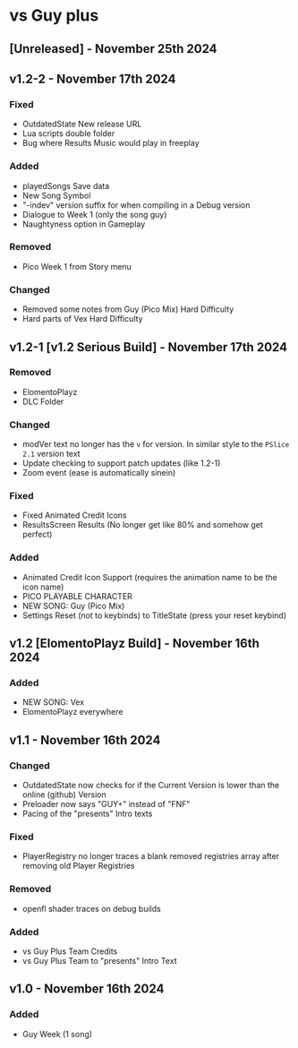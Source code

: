 # vs Guy plus
## [Unreleased] - November 25th 2024

## v1.2-2 - November 17th 2024
### Fixed
- OutdatedState New release URL
- Lua scripts double folder
- Bug where Results Music would play in freeplay
### Added
- playedSongs Save data
- New Song Symbol
- "-indev" version suffix for when compiling in a Debug version
- Dialogue to Week 1 (only the song guy)
- Naughtyness option in Gameplay
### Removed
- Pico Week 1 from Story menu
### Changed
- Removed some notes from Guy (Pico Mix) Hard Difficulty
- Hard parts of Vex Hard Difficulty

## v1.2-1 [v1.2 Serious Build] - November 17th 2024
### Removed
- ElomentoPlayz
- DLC Folder
### Changed
- modVer text no longer has the `v` for version. In similar style to the `PSlice 2.1` version text
- Update checking to support patch updates (like 1.2-1)
- Zoom event (ease is automatically sinein)
### Fixed
- Fixed Animated Credit Icons
- ResultsScreen Results (No longer get like 80% and somehow get perfect)
### Added
- Animated Credit Icon Support (requires the animation name to be the icon name)
- PICO PLAYABLE CHARACTER
- NEW SONG: Guy (Pico Mix)
- Settings Reset (not to keybinds) to TitleState (press your reset keybind)

## v1.2 [ElomentoPlayz Build] - November 16th 2024
### Added
- NEW SONG: Vex
- ElomentoPlayz everywhere


## v1.1 - November 16th 2024
### Changed
- OutdatedState now checks for if the Current Version is lower than the online (github) Version
- Preloader now says "GUY+" instead of "FNF"
- Pacing of the "presents" Intro texts
### Fixed
- PlayerRegistry no longer traces a blank removed registries array after removing old Player Registries
### Removed
- openfl shader traces on debug builds
### Added
- vs Guy Plus Team Credits
- vs Guy Plus Team to "presents" Intro Text

## v1.0 - November 16th 2024
### Added
- Guy Week (1 song)
